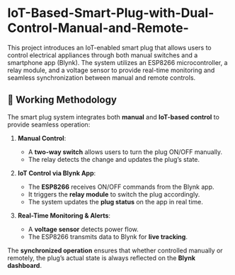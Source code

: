 # IoT-Based-Smart-Plug-with-Dual-Control-Manual-and-Remote-
This project introduces an IoT-enabled smart plug that allows users to control electrical appliances through both manual switches and a smartphone app (Blynk). The system utilizes an ESP8266 microcontroller, a relay module, and a voltage sensor to provide real-time monitoring and seamless synchronization between manual and remote controls.
## 🔄 Working Methodology  
The smart plug system integrates both **manual** and **IoT-based control** to provide seamless operation:  

1. **Manual Control**:  
   - A **two-way switch** allows users to turn the plug ON/OFF manually.  
   - The relay detects the change and updates the plug’s state.  

2. **IoT Control via Blynk App**:  
   - The **ESP8266** receives ON/OFF commands from the Blynk app.  
   - It triggers the **relay module** to switch the plug accordingly.  
   - The system updates the **plug status** on the app in real time.  

3. **Real-Time Monitoring & Alerts**:  
   - A **voltage sensor** detects power flow.  
   - The ESP8266 transmits data to Blynk for **live tracking**.  

The **synchronized operation** ensures that whether controlled manually or remotely, the plug’s actual state is always reflected on the **Blynk dashboard**.  
